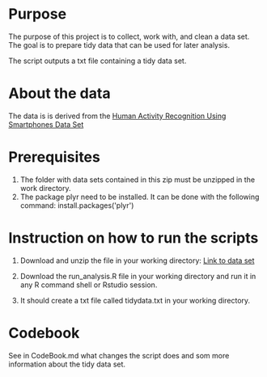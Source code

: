 # Purpose
The purpose of this project is to collect, work with, and clean a data set. The goal is to prepare tidy data that can be used for later analysis.

The script outputs a txt file containing a tidy data set.

# About the data
The data is is derived from the [Human Activity Recognition Using Smartphones Data Set](http://archive.ics.uci.edu/ml/datasets/Human+Activity+Recognition+Using+Smartphones)

# Prerequisites

1. The folder with data sets contained in this zip must be unzipped in the work directory.
2. The package plyr need to be installed. It can be done with the following command: install.packages('plyr')

# Instruction on how to run the scripts

1. Download and unzip the file in your working directory:
   [Link to data set](https://d396qusza40orc.cloudfront.net/getdata%2Fprojectfiles%2FUCI%20HAR%20Dataset.zip)

2. Download the run_analysis.R file in your working directory and run it in any R command shell or Rstudio session.

3. It should create a txt file called tidydata.txt in your working directory.

# Codebook
See in CodeBook.md what changes the script does and som more information about the tidy data set.